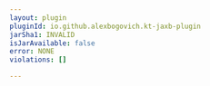 ```yaml
---
layout: plugin
pluginId: io.github.alexbogovich.kt-jaxb-plugin
jarSha1: INVALID
isJarAvailable: false
error: NONE
violations: []

---
```

